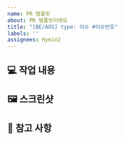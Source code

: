 ```yaml
---
name: PR 템플릿
about: PR 템플릿이에요
title: "[BE/AOS] type: 이슈 #이슈번호"
labels: ''
assignees: Hymin2
---
```


## 💻 작업 내용

## 🖼️ 스크린샷

## 📄 참고 사항
